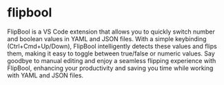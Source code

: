 # flipbool

FlipBool is a VS Code extension that allows you to quickly switch number and boolean values in YAML and JSON files. With a simple keybinding (Ctrl+Cmd+Up/Down), FlipBool intelligently detects these values and flips them, making it easy to toggle between true/false or numeric values. Say goodbye to manual editing and enjoy a seamless flipping experience with FlipBool, enhancing your productivity and saving you time while working with YAML and JSON files.